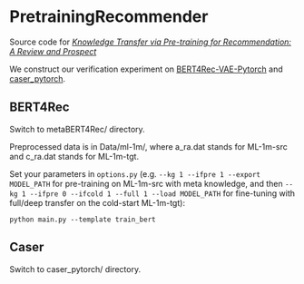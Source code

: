 # PretrainingRecommender

Source code for [*Knowledge Transfer via Pre-training for Recommendation: A Review and Prospect*](https://www.frontiersin.org/articles/10.3389/fdata.2021.602071/full)

We construct our verification experiment on [BERT4Rec-VAE-Pytorch](https://github.com/jaywonchung/BERT4Rec-VAE-Pytorch) and [caser_pytorch](https://github.com/graytowne/caser_pytorch).

## BERT4Rec

Switch to metaBERT4Rec/ directory. 

Preprocessed data is in Data/ml-1m/, where a_ra.dat stands for ML-1m-src and c_ra.dat stands for ML-1m-tgt.

Set your parameters in `options.py`
(e.g. `--kg 1 --ifpre 1 --export MODEL_PATH` for pre-training on ML-1m-src with meta knowledge, and then `--kg 1 --ifpre 0 --ifcold 1 --full 1 --load MODEL_PATH` for fine-tuning with full/deep transfer on the cold-start ML-1m-tgt):

`python main.py --template train_bert`

## Caser

Switch to caser_pytorch/ directory.

